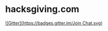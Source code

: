 # hacksgiving.com
[![Gitter](https://badges.gitter.im/Join Chat.svg)](https://gitter.im/lookout/hacksgiving.com?utm_source=badge&utm_medium=badge&utm_campaign=pr-badge&utm_content=badge)
